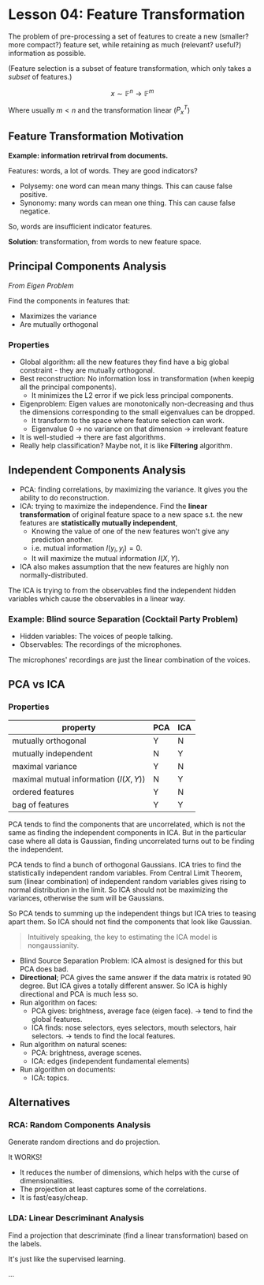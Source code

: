 # Lesson 04: Feature Transformation

The problem of pre-processing a set of features to create a new (smaller? more compact?) feature set, while retaining as much (relevant? useful?) information as possible.

(Feature selection is a subset of feature transformation, which only takes a *subset* of features.)

$$x\sim \mathbb{F}^n \rightarrow \mathbb{F}^m$$

Where usually $m<n$ and the transformation linear ($P_x^T$)

## Feature Transformation Motivation

**Example: information retrirval from documents.**

Features: words, a lot of words. They are good indicators?

* Polysemy: one word can mean many things. This can cause false positive.
* Synonomy: many words can mean one thing. This can cause false negatice.

So, words are insufficient indicator features.

**Solution**: transformation, from words to new feature space.

## Principal Components Analysis

*From Eigen Problem*

Find the components in features that:

* Maximizes the variance
* Are mutually orthogonal

### Properties

* Global algorithm: all the new features they find have a big global constraint - they are mutually orthogonal.
* Best reconstruction: No information loss in transformation (when keepig all the principal components).
  + It minimizes the L2 error if we pick less principal components.
* Eigenproblem: Eigen values are monotonically non-decreasing and thus the dimensions corresponding to the small eigenvalues can be dropped.
  + It transform to the space where feature selection can work.
  + Eigenvalue 0 -> no variance on that dimension -> irrelevant feature
* It is well-studied -> there are fast algorithms.
* Really help classification? Maybe not, it is like **Filtering** algorithm.

## Independent Components Analysis

* PCA: finding correlations, by maximizing the variance. It gives you the ability to do reconstruction.
* ICA: trying to maximize the independence. Find the **linear transformation** of original feature space to a new space s.t. the new features are **statistically mutually independent**,
  + Knowing the value of one of the new features won't give any prediction another.
  + i.e. mutual information $I(y_i,y_j) = 0$.
  + It will maximize the mutual information $I(X,Y)$.
* ICA also makes assumption that the new features are highly non normally-distributed.

The ICA is trying to from the observables find the independent hidden variables which cause the observables in a linear way.

### Example: Blind source Separation (Cocktail Party Problem)

* Hidden variables: The voices of people talking.
* Observables: The recordings of the microphones.

The microphones' recordings are just the linear combination of the voices.

## PCA vs ICA

### Properties

property                              | PCA | ICA
--------------------------------------|-----|----
mutually orthogonal                   | Y   | N
mutually independent                  | N   | Y
maximal variance                      | Y   | N
maximal mutual information ($I(X,Y)$) | N   | Y
ordered features                      | Y   | N
bag of features                       | Y   | Y

PCA tends to find the components that are uncorrelated, which is not the same as finding the independent components in ICA. But in the particular case where all data is Gaussian, finding uncorrelated turns out to be finding the independent.

PCA tends to find a bunch of orthogonal Gaussians. ICA tries to find the statistically independent random variables. From Central Limit Theorem, sum (linear combination) of independent random variables gives rising to normal distribution in the limit. So ICA should not be maximizing the variances, otherwise the sum will be Gaussians.

So PCA tends to summing up the independent things but ICA tries to teasing apart them. So ICA should not find the components that look like Gaussian.

> Intuitively speaking, the key to estimating the ICA model is nongaussianity.

* Blind Source Separation Problem: ICA almost is designed for this but PCA does bad.
* **Directional**; PCA gives the same answer if the data matrix is rotated 90 degree. But ICA gives a totally different answer. So ICA is highly directional and PCA is much less so.
* Run algorithm on faces:
  + PCA gives: brightness, average face (eigen face). -> tend to find the global features.
  + ICA finds: nose selectors, eyes selectors, mouth selectors, hair selectors. -> tends to find the local features.
* Run algorithm on natural scenes:
  + PCA: brightness, average scenes.
  + ICA: edges (independent fundamental elements)
* Run algorithm on documents:
  + ICA: topics.

## Alternatives

### RCA: Random Components Analysis

Generate random directions and do projection.

It WORKS!

* It reduces the number of dimensions, which helps with the curse of dimensionalities.
* The projection at least captures some of the correlations.
* It is fast/easy/cheap.

### LDA: Linear Descriminant Analysis

Find a projection that descriminate (find a linear transformation) based on the labels.

It's just like the supervised learning.















...
